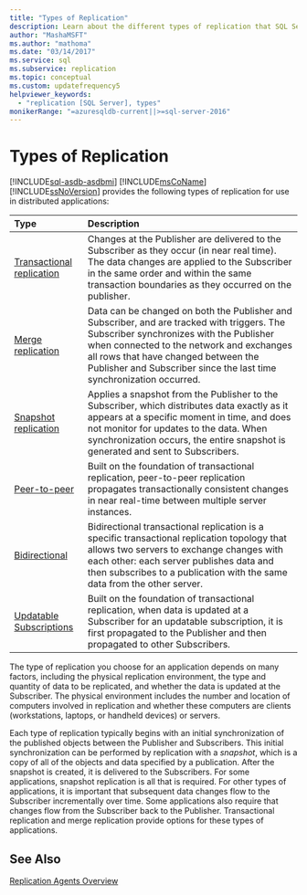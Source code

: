 ```yaml
---
title: "Types of Replication"
description: Learn about the different types of replication that SQL Server provides for use in distributed applications.
author: "MashaMSFT"
ms.author: "mathoma"
ms.date: "03/14/2017"
ms.service: sql
ms.subservice: replication
ms.topic: conceptual
ms.custom: updatefrequency5
helpviewer_keywords:
  - "replication [SQL Server], types"
monikerRange: "=azuresqldb-current||>=sql-server-2016"
---
```

# Types of Replication
[!INCLUDE[sql-asdb-asdbmi](../../includes/applies-to-version/sql-asdb-asdbmi.md)]
  [!INCLUDE[msCoName](../../includes/msconame-md.md)] [!INCLUDE[ssNoVersion](../../includes/ssnoversion-md.md)] provides the following types of replication for use in distributed applications:  

| **Type** | **Description** |
|:-------- | :-------------- |
| [Transactional replication](transactional/transactional-replication.md)| Changes at the Publisher are delivered to the Subscriber as they occur (in near real time). The data changes are applied to the Subscriber in the same order and within the same transaction boundaries as they occurred on the publisher. | 
| [Merge replication](merge/merge-replication.md) | Data can be changed on both the Publisher and Subscriber, and are tracked with triggers. The Subscriber synchronizes with the Publisher when connected to the network and exchanges all rows that have changed between the Publisher and Subscriber since the last time synchronization occurred. | 
| [Snapshot replication](snapshot-replication.md) | Applies a snapshot from the Publisher to the Subscriber, which distributes data exactly as it appears at a specific moment in time, and does not monitor for updates to the data. When synchronization occurs, the entire snapshot is generated and sent to Subscribers.| 
| [Peer-to-peer](transactional/peer-to-peer-transactional-replication.md) | Built on the foundation of transactional replication, peer-to-peer replication propagates transactionally consistent changes in near real-time between multiple server instances. | 
| [Bidirectional](transactional/bidirectional-transactional-replication.md)| Bidirectional transactional replication is a specific transactional replication topology that allows two servers to exchange changes with each other: each server publishes data and then subscribes to a publication with the same data from the other server. | 
| [Updatable Subscriptions](transactional/updatable-subscriptions-for-transactional-replication.md) | Built on the foundation of transactional replication, when data is updated at a Subscriber for an updatable subscription, it is first propagated to the Publisher and then propagated to other Subscribers. | 
  
 
The type of replication you choose for an application depends on many factors, including the physical replication environment, the type and quantity of data to be replicated, and whether the data is updated at the Subscriber. The physical environment includes the number and location of computers involved in replication and whether these computers are clients (workstations, laptops, or handheld devices) or servers.  
  
Each type of replication typically begins with an initial synchronization of the published objects between the Publisher and Subscribers. This initial synchronization can be performed by replication with a *snapshot*, which is a copy of all of the objects and data specified by a publication. After the snapshot is created, it is delivered to the Subscribers. For some applications, snapshot replication is all that is required. For other types of applications, it is important that subsequent data changes flow to the Subscriber incrementally over time. Some applications also require that changes flow from the Subscriber back to the Publisher. Transactional replication and merge replication provide options for these types of applications.  
  
 
## See Also  
 [Replication Agents Overview](../../relational-databases/replication/agents/replication-agents-overview.md)
  
  

